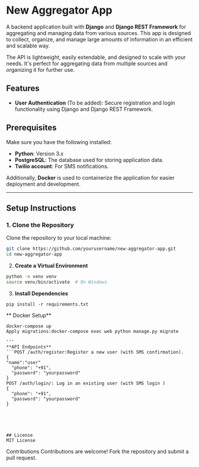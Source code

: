 # New Aggregator App

A backend application built with **Django** and **Django REST Framework** for aggregating and managing data from various sources. This app is designed to collect, organize, and manage large amounts of information in an efficient and scalable way.

The API is lightweight, easily extendable, and designed to scale with your needs. It's perfect for aggregating data from multiple sources and organizing it for further use.

## Features

- **User Authentication** (To be added): Secure registration and login functionality using Django and Django REST Framework.

## Prerequisites

Make sure you have the following installed:

- **Python**: Version 3.x
- **PostgreSQL**: The database used for storing application data.
- **Twilio account**: For SMS notifications.

Additionally, **Docker** is used to containerize the application for easier deployment and development.

---

## Setup Instructions

### 1. Clone the Repository

Clone the repository to your local machine:

```bash
git clone https://github.com/yourusername/new-aggregator-app.git
cd new-aggregator-app
```

2.  **Create a Virtual Environment**

```sh
python -m venv venv
source venv/bin/activate  # On Windows
```

3. **Install Dependencies**

```
pip install -r requirements.txt
```



** Docker Setup**

````docker-compose build
docker-compose up
Apply migrations:docker-compose exec web python manage.py migrate

'''
**API Endpoints**
```POST /auth/register:Register a new user (with SMS confirmation).
{
"name":"user"
  "phone": "+91",
  "password": "yourpassword"
}
POST /auth/login/: Log in an existing user (with SMS login )
{
  "phone": "+91",
  "password": "yourpassword"
}





## License
MIT License
````
Contributions
Contributions are welcome! Fork the repository and submit a pull request.
